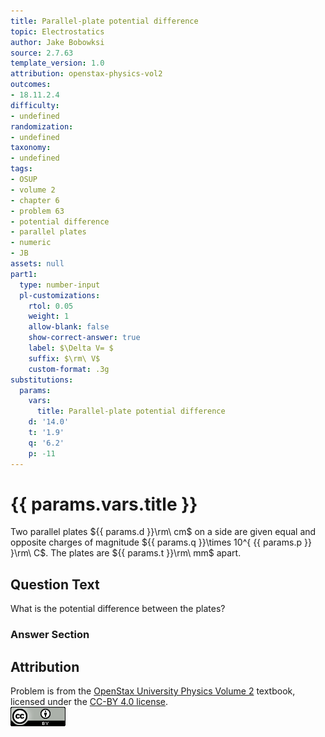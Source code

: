 ```yaml
---
title: Parallel-plate potential difference
topic: Electrostatics
author: Jake Bobowksi
source: 2.7.63
template_version: 1.0
attribution: openstax-physics-vol2
outcomes:
- 18.11.2.4
difficulty:
- undefined
randomization:
- undefined
taxonomy:
- undefined
tags:
- OSUP
- volume 2
- chapter 6
- problem 63
- potential difference
- parallel plates
- numeric
- JB
assets: null
part1:
  type: number-input
  pl-customizations:
    rtol: 0.05
    weight: 1
    allow-blank: false
    show-correct-answer: true
    label: $\Delta V= $
    suffix: $\rm\ V$
    custom-format: .3g
substitutions:
  params:
    vars:
      title: Parallel-plate potential difference
    d: '14.0'
    t: '1.9'
    q: '6.2'
    p: -11
---
```

# {{ params.vars.title }}
Two parallel plates ${{ params.d }}\rm\ cm$ on a side are given equal and opposite charges of magnitude ${{ params.q }}\times 10^{ {{ params.p }} }\rm\ C$.
The plates are ${{ params.t }}\rm\ mm$ apart.

## Question Text

What is the potential difference between the plates?

### Answer Section

## Attribution

Problem is from the [OpenStax University Physics Volume 2](https://openstax.org/details/books/university-physics-volume-2) textbook, licensed under the [CC-BY 4.0 license](https://creativecommons.org/licenses/by/4.0/).<br>![Image representing the Creative Commons 4.0 BY license.](https://raw.githubusercontent.com/firasm/bits/master/by.png)
